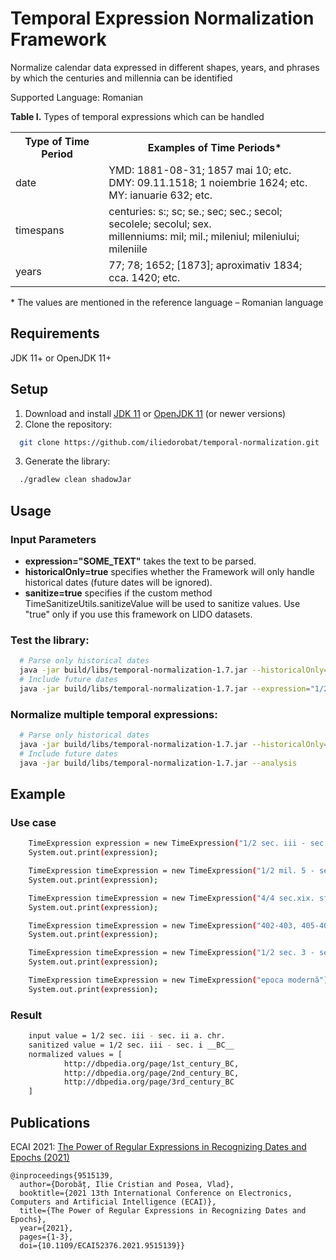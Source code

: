 # Temporal Expression Normalization Framework
Normalize calendar data expressed in different shapes, years, and phrases by which the centuries and millennia can be identified

Supported Language: Romanian

<b>Table I.</b> Types of temporal expressions which can be handled
<table>
    <tr>
        <th>Type of Time Period</th>
        <th>Examples of Time Periods*</th>
    </tr>
    <tr>
        <td>date</td>
        <td>
            YMD: 1881-08-31; 1857 mai 10; etc.<br/>
            DMY: 09.11.1518; 1 noiembrie 1624; etc.<br/>
            MY: ianuarie 632; etc.
        </td>
    </tr>
    <tr>
        <td>timespans</td>
        <td>
            centuries: s:; sc; se.; sec; sec.; secol; secolele; secolul; sex.<br/>
            millenniums: mil; mil.; mileniul; mileniului; mileniile
        </td>
    </tr>
    <tr>
        <td>years</td>
        <td>77; 78; 1652; [1873]; aproximativ 1834; cca. 1420; etc.</td>
    </tr>
</table>
* The values are mentioned in the reference language – Romanian language

## Requirements
JDK 11+ or OpenJDK 11+

## Setup
1. Download and install [JDK 11](https://www.oracle.com/nl/java/technologies/javase/jdk11-archive-downloads.html) or [OpenJDK 11](https://openjdk.org/install/) (or newer versions)
2. Clone the repository:
```bash
  git clone https://github.com/iliedorobat/temporal-normalization.git
```
3. Generate the library:
```bash
  ./gradlew clean shadowJar
```

## Usage
### Input Parameters
- <b>expression="SOME_TEXT"</b> takes the text to be parsed.
- <b>historicalOnly=true</b> specifies whether the Framework will only handle historical dates
(future dates will be ignored).
- <b>sanitize=true</b> specifies if the custom method TimeSanitizeUtils.sanitizeValue will
be used to sanitize values. Use "true" only if you  use this framework on LIDO datasets.

### Test the library:
```bash
  # Parse only historical dates
  java -jar build/libs/temporal-normalization-1.7.jar --historicalOnly=true --expression="1/2 sec. 3 a. chr - sec. 2 p. chr."
  # Include future dates
  java -jar build/libs/temporal-normalization-1.7.jar --expression="1/2 sec. 3 a. chr - sec. 2 p. chr."
```

### Normalize multiple temporal expressions:
```bash
  # Parse only historical dates
  java -jar build/libs/temporal-normalization-1.7.jar --historicalOnly=true --analysis
  # Include future dates
  java -jar build/libs/temporal-normalization-1.7.jar --analysis
```

## Example
### Use case
```bash
    TimeExpression expression = new TimeExpression("1/2 sec. iii - sec. i a. chr.");
    System.out.print(expression);

    TimeExpression timeExpression = new TimeExpression("1/2 mil. 5 - sec. i al mil. 4 a.chr.");
    System.out.print(expression);

    TimeExpression timeExpression = new TimeExpression("4/4 sec.xix. sfârșitul sec.al xix-lea și începutul sec.al xx-lea.");
    System.out.print(expression);

    TimeExpression timeExpression = new TimeExpression("402-403, 405-406 a. chr.");
    System.out.print(expression);

    TimeExpression timeExpression = new TimeExpression("1/2 sec. 3 - sec. 1 a. chr.");
    System.out.print(expression);

    TimeExpression timeExpression = new TimeExpression("epoca modernă");
    System.out.print(expression);
```

### Result
```bash
    input value = 1/2 sec. iii - sec. ii a. chr.
    sanitized value = 1/2 sec. iii - sec. i __BC__
    normalized values = [
            http://dbpedia.org/page/1st_century_BC,
            http://dbpedia.org/page/2nd_century_BC,
            http://dbpedia.org/page/3rd_century_BC
    ]
```

## Publications
ECAI 2021: [The Power of Regular Expressions in Recognizing Dates and Epochs (2021)](https://ieeexplore.ieee.org/document/9515139)
```
@inproceedings{9515139,
  author={Dorobăț, Ilie Cristian and Posea, Vlad},
  booktitle={2021 13th International Conference on Electronics, Computers and Artificial Intelligence (ECAI)}, 
  title={The Power of Regular Expressions in Recognizing Dates and Epochs}, 
  year={2021},
  pages={1-3},
  doi={10.1109/ECAI52376.2021.9515139}}
```
